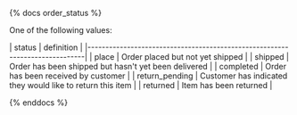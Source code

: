 {% docs order_status %}

One of the following values:

| status         |  definition                                                |
|-----------------------------------------------------------------------------|
| place          | Order placed but not yet shipped                           |
| shipped        | Order has been shipped but hasn't yet been delivered       |
| completed      | Order has been received by customer                        |
| return_pending | Customer has indicated they would like to return this item |
| returned       | Item has been returned                                     |

{% enddocs %}